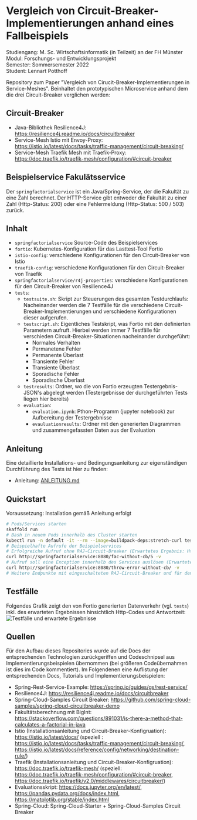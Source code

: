 # Vergleich von Circuit-Breaker-Implementierungen anhand eines Fallbeispiels

Studiengang: M. Sc. Wirtschaftsinformatik (in Teilzeit) an der FH Münster  
Modul: Forschungs- und Entwicklungsprojekt  
Semester: Sommersemester 2022  
Student: Lennart Potthoff  
  
Repository zum Paper "Vergleich von Cirucit-Breaker-Implementierungen in Service-Meshes". Beinhaltet den prototypischen Microservice anhand dem die drei Circuit-Breaker verglichen werden: 

## Circuit-Breaker

- Java-Bibliothek Resilience4J: https://resilience4j.readme.io/docs/circuitbreaker
- Service-Mesh Istio mit Envoy-Proxy: https://istio.io/latest/docs/tasks/traffic-management/circuit-breaking/
- Service-Mesh Traefik Mesh mit Traefik-Proxy: https://doc.traefik.io/traefik-mesh/configuration/#circuit-breaker

##  Beispielservice Fakulätsservice

Der `springfactorialservice` ist ein Java/Spring-Service, der die Fakultät zu eine Zahl berechnet.
Der HTTP-Service gibt entweder die Fakultät zu einer Zahl (Http-Status: 200) oder eine Fehlermeldung (Http-Status: 500 / 503) zurück.

## Inhalt

- `springfactorialservice` Source-Code des Beispielservices
- `fortio`: Kubernetes-Konfiguration für das Lasttest-Tool Fortio
- `istio-config`: verschiedene Konfigurationen für den Circuit-Breaker von Istio
- `traefik-config`: verschiedene Konfigurationen für den Circuit-Breaker von Traefik
- `springfactorialservice/r4j-properties`: verschiedene Konfigurationen für den Circuit-Breaker von Resilience4J
- `tests`:
    - `testsuite.sh`: Skript zur Steuerungen des gesamten Testdurchlaufs:  
    Nacheinander werden die 7 Testfälle für die verschiedene Circuit-Breaker-Implementierungen und verschiedene Konfigurationen dieser aufgerufen.
    - `testscript.sh`: Eigentliches Testskript, was Fortio mit den definierten Parametern aufruft. Hierbei werden immer 7 Testfälle für verschieden Circuit-Breaker-Situationen nacheinander durchgeführt:
        - Normales Verhalten
        - Permanetene Fehler
        - Permanente Überlast
        - Transiente Fehler
        - Transiente Überlast
        - Sporadische Fehler
        - Sporadische Überlast
    - `testresults`: Ordner, wo die von Fortio erzeugten Testergebnis-JSON's abgelegt werden (Testergebnisse der durchgeführten Tests liegen hier bereits) 
    - `evaluation`:
        - `evaluation.ipynb`: Pthon-Programm (jupyter notebook) zur Aufbereitung der Testergebnisse
        - `evauluationresults`: Ordner mit den generierten Diagrammen und zusammengefassten Daten aus der Evaluation

## Anleitung

Eine detaillierte Installations- und Bedingungsanleitung zur eigenständigen Durchführung des Tests ist hier zu finden:
- Anleitung: [ANLEITUNG.md](ANLEITUNG.md)

## Quickstart
Voraussetzung: Installation gemäß Anleitung erfolgt
```bash
# Pods/Services starten
skaffold run
# Bash in neuem Pods innerhalb des Cluster starten
kubectl run -n default -it --rm --image=buildpack-deps:stretch-curl tester /bin/bash
# Beispielhafte Aufrufe der Beispielservices
# Erfolgreiche Aufruf ohne R4J-Circuit-Breaker (Erwartetes Ergebnis: Http-Code 200, "{"result=120"}")
curl http://springfactorialservice:8080/fac-without-cb/5 -v
# Aufruf soll eine Exception innerhalb des Services auslösen (Erwartetes Ergebnis ohne Istio/Traefik-Circuit-Breaker: Http-Code 500)
curl http://springfactorialservice:8080/throw-error-without-cb/ -v
# Weitere Endpunkte mit eingeschalteten R4J-Circuit-Breaker und für den Test von transienten und sporadischen Fehler/Überlastsituationen
```

## Testfälle

Folgendes Grafik zeigt den von Fortio generierten Datenverkehr (vgl. `tests`) inkl. des erwarteten Ergebnissen hinsichtlich Http-Codes und Antwortzeit:
![Testfälle und erwartete Ergebnisse](/tests/Testf%C3%A4lle-und-erwartetes-Ergebnis.png)


## Quellen
Für den Aufbau dieses Repositories wurde auf die Docs der entsprechenden Technologien zurückgeriffen und Codeschnipsel aus Implementierungsbeispielen übernommen (bei größeren Codeübernahmen ist dies im Code kommentiert). Im Folgendenen eine Auflistung der entsprechenden Docs, Tutorials und Implementierungsbeispielen:
- Spring-Rest-Service-Example: https://spring.io/guides/gs/rest-service/
- Resilience4J: https://resilience4j.readme.io/docs/circuitbreaker
- Spring-Cloud-Samples Circuit Breaker: https://github.com/spring-cloud-samples/spring-cloud-circuitbreaker-demo
- Fakultätsberechnung mit BigInt:  https://stackoverflow.com/questions/891031/is-there-a-method-that-calculates-a-factorial-in-java
- Istio (Installationsanleitung und Circuit-Breaker-Konfigruation): https://istio.io/latest/docs/ 
(speziell : https://istio.io/latest/docs/tasks/traffic-management/circuit-breaking/, https://istio.io/latest/docs/reference/config/networking/destination-rule/)
- Traefik (Installationsanleitung und Circuit-Breaker-Konfigruation): https://doc.traefik.io/traefik-mesh/ (speziell: https://doc.traefik.io/traefik-mesh/configuration/#circuit-breaker, https://doc.traefik.io/traefik/v2.0/middlewares/circuitbreaker/)
- Evaluationsskript: https://docs.jupyter.org/en/latest/, https://pandas.pydata.org/docs/index.html, https://matplotlib.org/stable/index.html
- Spring-Cloud: Spring-Cloud-Starter + Spring-Cloud-Samples Circuit Breaker